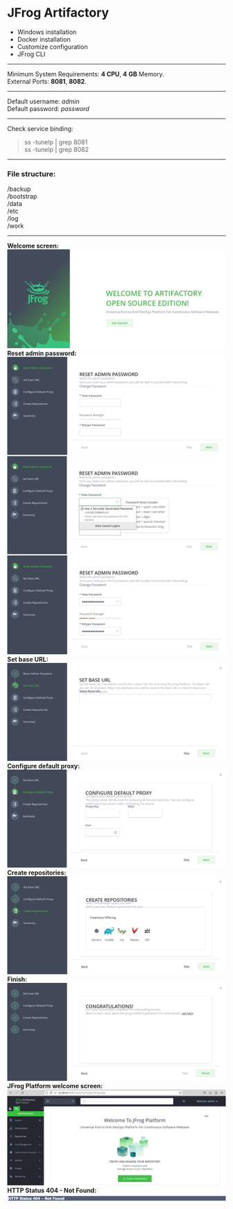 # JFrog Artifactory 

- Windows installation
- Docker installation
- Customize configuration 
- JFrog CLI

---

Minimum System Requirements: **4 CPU**, **4 GB** Memory.<br />
External Ports: **8081**, **8082**.

---

Default username: *admin*<br />
Default password: *password*

---

Check service binding:
>ss -tunelp | grep 8081<br />
>ss -tunelp | grep 8082

---

### File structure:
/backup<br />
/bootstrap<br />
/data<br />
/etc<br />
/log<br />
/work<br />

---

**Welcome screen:**<br />
![alt text](images/artifactory-setup-1.jpg)
**Reset admin password:**<br />
![alt text](images/artifactory-setup-2.jpg)
![alt text](images/artifactory-setup-3.jpg)
![alt text](images/artifactory-setup-4.jpg)
**Set base URL:**<br />
![alt text](images/artifactory-setup-5.jpg)
**Configure default proxy:**<br />
![alt text](images/artifactory-setup-6.jpg)
**Create repositories:**<br />
![alt text](images/artifactory-setup-7.jpg)
**Finish:**<br />
![alt text](images/artifactory-setup-8.jpg)
**JFrog Platform welcome screen:**<br />
![alt text](images/artifactory-setup-9.jpg)
**HTTP Status 404 - Not Found:**<br />
![alt text](images/errors/http_status_404_not_found.jpg)
